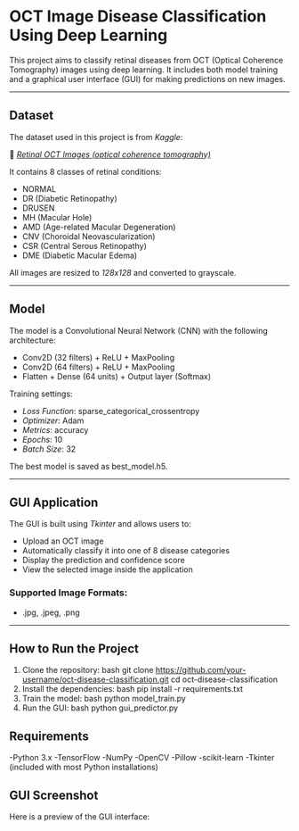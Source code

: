 # OCT Image Disease Classification Using Deep Learning

This project aims to classify retinal diseases from OCT (Optical Coherence Tomography) images using deep learning. It includes both model training and a graphical user interface (GUI) for making predictions on new images.

---

## Dataset

The dataset used in this project is from *Kaggle*:

🔗 *[Retinal OCT Images (optical coherence tomography)](https://www.kaggle.com/datasets/obulisainaren/retinal-oct-c8)*

It contains 8 classes of retinal conditions:

- NORMAL
- DR (Diabetic Retinopathy)
- DRUSEN
- MH (Macular Hole)
- AMD (Age-related Macular Degeneration)
- CNV (Choroidal Neovascularization)
- CSR (Central Serous Retinopathy)
- DME (Diabetic Macular Edema)

All images are resized to *128x128* and converted to grayscale.

---

## Model

The model is a Convolutional Neural Network (CNN) with the following architecture:

- Conv2D (32 filters) + ReLU + MaxPooling
- Conv2D (64 filters) + ReLU + MaxPooling
- Flatten + Dense (64 units) + Output layer (Softmax)

Training settings:

- *Loss Function*: sparse_categorical_crossentropy
- *Optimizer*: Adam
- *Metrics*: accuracy
- *Epochs*: 10
- *Batch Size*: 32

The best model is saved as best_model.h5.

---

## GUI Application

The GUI is built using *Tkinter* and allows users to:

- Upload an OCT image
- Automatically classify it into one of 8 disease categories
- Display the prediction and confidence score
- View the selected image inside the application

### Supported Image Formats:
- .jpg, .jpeg, .png

---

## How to Run the Project

1. Clone the repository:
   bash
   git clone https://github.com/your-username/oct-disease-classification.git
   cd oct-disease-classification
2. Install the dependencies:
   bash
   pip install -r requirements.txt
3. Train the model:
   bash
   python model_train.py
4. Run the GUI:
   bash
   python gui_predictor.py

## Requirements
-Python 3.x
-TensorFlow
-NumPy
-OpenCV
-Pillow
-scikit-learn
-Tkinter (included with most Python installations)
 
 ## GUI Screenshot
 Here is a preview of the GUI interface:

